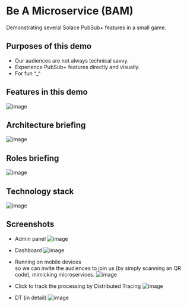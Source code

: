 # Be A Microservice (BAM)
Demonstrating several Solace PubSub+ features in a small game.

## Purposes of this demo
- Our audiences are not always technical savvy.
- Experience PubSub+ features directly and visually.
- For fun ^_^

## Features in this demo
![image](https://user-images.githubusercontent.com/24413042/189151803-6052f137-7a15-4ad6-a300-6b56df3d4b5b.png)

## Architecture briefing
![image](https://user-images.githubusercontent.com/24413042/189151166-3cb81d61-aade-40ec-9f74-5d7ed895c543.png)

## Roles briefing
![image](https://user-images.githubusercontent.com/24413042/189151314-9951a50f-32bc-4f5b-97b0-57788db58393.png)

## Technology stack
![image](https://user-images.githubusercontent.com/24413042/189151503-03293d25-bd7e-4852-aa36-20dd95615edb.png)

## Screenshots
- Admin panel
![image](https://user-images.githubusercontent.com/24413042/189151572-d6e07413-eb1e-4527-a44f-2891f834898c.png)

- Dashboard
![image](https://user-images.githubusercontent.com/24413042/189151920-9f0acb9b-4086-4271-a213-804f517c3090.png)

- Running on mobile devices  
so we can invite the audiences to join us (by simply scanning an QR code), mimicking microservices.
![image](https://user-images.githubusercontent.com/24413042/189152870-8c0119e0-340e-48f1-ae29-41dd933e9b0c.png)

- Click to track the processing by Distributed Tracing
![image](https://user-images.githubusercontent.com/24413042/189153311-1062c825-2496-4f83-8e1a-e28d2dba244c.png)

- DT (in detail)
![image](https://user-images.githubusercontent.com/24413042/189153555-6a79efe6-935c-4075-97af-f7b8fcc1f1fa.png)

